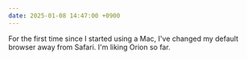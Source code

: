 ```yaml
---
date: 2025-01-08 14:47:00 +0900
---
```


For the first time since I started using a Mac, I've changed my default browser away from Safari. I'm liking Orion so far.
